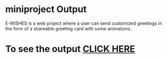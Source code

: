 # miniproject Output

E-WISHES is a web project where a user can send customized greetings in the form of a shareable greeting card with some animations.


# To see the output [CLICK HERE](https://raw.githack.com/DivyasriTumma/miniproject/main/index.html)
